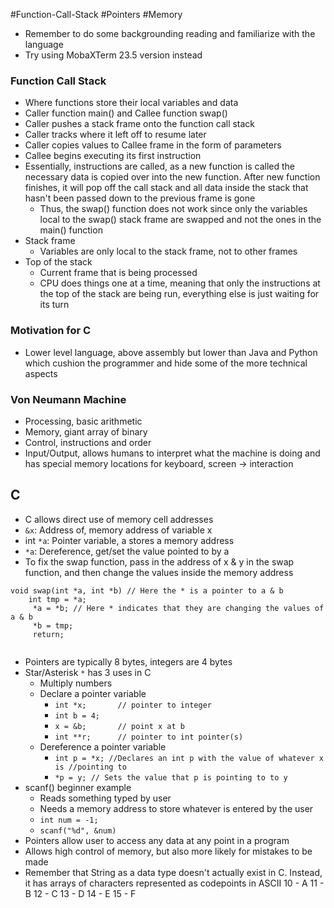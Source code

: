 #Function-Call-Stack #Pointers #Memory
- Remember to do some backgrounding reading and familiarize with the language
- Try using MobaXTerm 23.5 version instead
### Function Call Stack
- Where functions store their local variables and data
- Caller function main() and Callee function swap()
- Caller pushes a stack frame onto the function call stack
- Caller tracks where it left off to resume later
- Caller copies values to Callee frame in the form of parameters
- Callee begins executing its first instruction
- Essentially, instructions are called, as a new function is called the necessary data is copied over into the new function. After new function finishes, it will pop off the call stack and all data inside the stack that hasn't been passed down to the previous frame is gone
	- Thus, the swap() function does not work since only the variables local to the swap() stack frame are swapped and not the ones in the main() function
- Stack frame
	- Variables are only local to the stack frame, not to other frames
- Top of the stack
	- Current frame that is being processed
	- CPU does things one at a time, meaning that only the instructions at the top of the stack are being run, everything else is just waiting for its turn
### Motivation for C
- Lower level language, above assembly but lower than Java and Python which cushion the programmer and hide some of the more technical aspects
### Von Neumann Machine
- Processing, basic arithmetic
- Memory, giant array of binary
- Control, instructions and order
- Input/Output, allows humans to interpret what the machine is doing and has special memory locations for keyboard, screen -> interaction
## C
- C allows direct use of memory cell addresses
- `&x`: Address of, memory address of variable x
- int `*a`: Pointer variable, a stores a memory address
- `*a`: Dereference, get/set the value pointed to by a
- To fix the swap function, pass in the address of x & y in the swap function, and then change the values inside the memory address
```swap(&x, &y)
void swap(int *a, int *b) // Here the * is a pointer to a & b
	int tmp = *a;
	 *a = *b; // Here * indicates that they are changing the values of a & b
	 *b = tmp;
	 return;
	 
```
- Pointers are typically 8 bytes, integers are 4 bytes
- Star/Asterisk `*` has 3 uses in C
	- Multiply numbers
	- Declare a pointer variable
		- `int *x;       // pointer to integer`
		- `int b = 4;`
		- `x = &b;       // point x at b`
		- `int **r;      // pointer to int pointer(s)`
	- Dereference a pointer variable
		- `int p = *x; //Declares an int p with the value of whatever x  is //pointing to`
		- `*p = y; // Sets the value that p is pointing to to y`
- scanf() beginner example
	- Reads something typed by user
	- Needs a memory address to store whatever is entered by the user
	- `int num = -1;`
	- `scanf("%d", &num)`
- Pointers allow user to access any data at any point in a program
- Allows high control of memory, but also more likely for mistakes to be made
- Remember that String as a data type doesn't actually exist in C. Instead, it has arrays of characters represented as codepoints in ASCII
10 - A
11 - B
12 - C
13 - D
14 - E
15 - F
